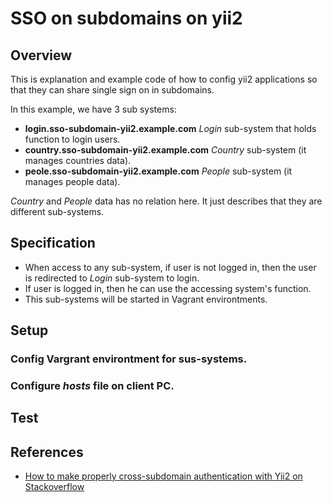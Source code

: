 # SSO on subdomains on yii2

## Overview

This is explanation and example code of how to config yii2 applications so that they can share single sign on in subdomains.

In this example, we have 3 sub systems:
* **login.sso-subdomain-yii2.example.com** *Login* sub-system that holds function to login users.
* **country.sso-subdomain-yii2.example.com** *Country* sub-system (it manages countries data).
* **peole.sso-subdomain-yii2.example.com** *People* sub-system (it manages people data).

*Country* and *People* data has no relation here. It just describes that they are different sub-systems.

## Specification

* When access to any sub-system, if user is not logged in, then the user is redirected to *Login* sub-system to login.
* If user is logged in, then he can use the accessing system's function.
* This sub-systems will be started in Vagrant environtments.

## Setup

### Config Vargrant environtment for sus-systems.

### Configure *hosts* file on client PC.

## Test


## References

* [How to make properly cross-subdomain authentication with Yii2 on Stackoverflow](https://stackoverflow.com/questions/34581602/how-to-make-properly-cross-subdomain-authentication-with-yii2/34704193)